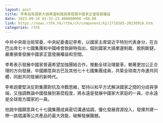 ```yaml
---
layout: post
title: 李希指有國家大搞單邊制裁損害發展中國家正當發展權益
date: 2023-09-16 02:32:23.000000000 +08:00
link: https://news.rthk.hk/rthk/ch/component/k2/1718585-20230916.htm
categories: rthk
---
```


中共中央政治局常委、中央紀委書記李希，以國家主席習近平特別代表身分，在古巴出席七十七國集團和中國峰會致辭時指出，個別國家大搞單邊制裁、脫鉤斷鏈，嚴重損害發展中國家正當發展權益和空間。

李希表示發展中國家普遍希望加強團結合作，推動全球治理變革，朝著更加公正合理的方向發展，中國願意與古巴及其他七十七國集團成員，共築全球南方命運共同體，同創共同發展的新時代。

李希說要堅決反對集團對抗及冷戰思維，堅持以和平方式解決國家之間的分歧與爭端，又強調無論中國發展到甚麼程度，將永遠是發展中國家大家庭的一員，亦永遠是全球南方國家的一員。

他說中國願意與七十七國集團成員密切溝通協調，優化發展資源投入，發揮共建一帶一路倡議等公共產品的最大效能，破解發展難題。
